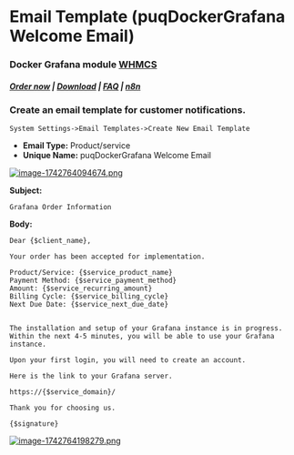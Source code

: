 # Email Template (puqDockerGrafana Welcome Email)

### Docker Grafana module **[WHMCS](https://puqcloud.com/link.php?id=77)** 

#####  [Order now](https://puqcloud.com/whmcs-module-docker-grafana.php) | [Download](https://download.puqcloud.com/WHMCS/servers/PUQ_WHMCS-Docker-Grafana/) | [FAQ](https://faq.puqcloud.com/) | [n8n](https://puqcloud.com/link.php?id=117)

### Create an email template for customer notifications.

```
System Settings->Email Templates->Create New Email Template
```

- **Email Type:** Product/service
- **Unique Name:** puqDockerGrafana Welcome Email

[![image-1742764094674.png](https://doc.puq.info/uploads/images/gallery/2025-03/scaled-1680-/image-1742764094674.png)](https://doc.puq.info/uploads/images/gallery/2025-03/image-1742764094674.png)

**Subject:**

```
Grafana Order Information
```

**Body:**

```
Dear {$client_name},

Your order has been accepted for implementation.

Product/Service: {$service_product_name}
Payment Method: {$service_payment_method}
Amount: {$service_recurring_amount}
Billing Cycle: {$service_billing_cycle}
Next Due Date: {$service_next_due_date}


The installation and setup of your Grafana instance is in progress.
Within the next 4-5 minutes, you will be able to use your Grafana instance.

Upon your first login, you will need to create an account.

Here is the link to your Grafana server.

https://{$service_domain}/

Thank you for choosing us.

{$signature}
```

[![image-1742764198279.png](https://doc.puq.info/uploads/images/gallery/2025-03/scaled-1680-/image-1742764198279.png)](https://doc.puq.info/uploads/images/gallery/2025-03/image-1742764198279.png)